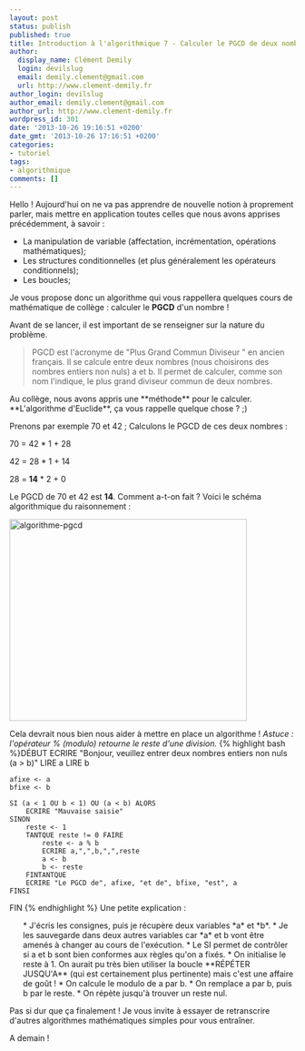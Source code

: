 ```yaml
---
layout: post
status: publish
published: true
title: Introduction à l'algorithmique 7 - Calculer le PGCD de deux nombres
author:
  display_name: Clément Demily
  login: devilslug
  email: demily.clement@gmail.com
  url: http://www.clement-demily.fr
author_login: devilslug
author_email: demily.clement@gmail.com
author_url: http://www.clement-demily.fr
wordpress_id: 301
date: '2013-10-26 19:16:51 +0200'
date_gmt: '2013-10-26 17:16:51 +0200'
categories:
- tutoriel
tags:
- algorithmique
comments: []
---
```


Hello ! Aujourd'hui on ne va pas apprendre de nouvelle notion à proprement parler, mais mettre en application toutes celles que nous avons apprises précédemment, à savoir :

 * La manipulation de variable (affectation, incrémentation, opérations mathématiques);
 * Les structures conditionnelles (et plus généralement les opérateurs conditionnels);
 * Les boucles;

Je vous propose donc un algorithme qui vous rappellera quelques cours de mathématique de collège : calculer le **PGCD** d'un nombre !

Avant de se lancer, il est important de se renseigner sur la nature du problème.
<blockquote>
PGCD est l'acronyme de "Plus Grand Commun Diviseur " en ancien français. Il se calcule entre deux nombres (nous choisirons des nombres entiers non nuls)  a et b. Il permet de calculer, comme son nom l'indique, le plus grand diviseur commun de deux nombres.</blockquote>
Au collège, nous avons appris une **méthode** pour le calculer. **L'algorithme d'Euclide**, ça vous rappelle quelque chose ? ;)

Prenons par exemple 70 et 42 ; Calculons le PGCD de ces deux nombres :

70 = 42 * 1 + 28

42 = 28 * 1 + 14

28 = **14** * 2 + 0

Le PGCD de 70 et 42 est **14**. Comment a-t-on fait ? Voici le schéma algorithmique du raisonnement :

<a href="{{ site.base_url }}/img/2013/10/PGCD.png"><img class="aligncenter size-full wp-image-302" alt="algorithme-pgcd" src="{{ site.base_url }}/img/2013/10/PGCD.png" width="418" height="355" /></a>

Cela devrait nous bien nous aider à mettre en place un algorithme ! *Astuce : l'opérateur % (modulo) retourne le reste d'une division.*
{% highlight bash %}DÉBUT
    ECRIRE "Bonjour, veuillez entrer deux nombres entiers non nuls (a > b)"
    LIRE a
    LIRE b

    afixe <- a
    bfixe <- b

    SI (a < 1 OU b < 1) OU (a < b) ALORS
        ECRIRE "Mauvaise saisie"
    SINON
        reste <- 1
        TANTQUE reste != 0 FAIRE
            reste <- a % b
            ECRIRE a,",",b,",",reste
            a <- b
            b <- reste
        FINTANTQUE
        ECRIRE "Le PGCD de", afixe, "et de", bfixe, "est", a
    FINSI
FIN
{% endhighlight %}
Une petite explication :
<ol>
 * J'écris les consignes, puis je récupère deux variables *a* et *b*.
 * Je les sauvegarde dans deux autres variables car *a* et b vont être amenés à changer au cours de l'exécution.
 * Le SI permet de contrôler si a et b sont bien conformes aux règles qu'on a fixés.
 * On initialise le reste à 1. On aurait pu très bien utiliser la boucle **RÉPÉTER JUSQU'A** (qui est certainement plus pertinente) mais c'est une affaire de go&ucirc;t !
 * On calcule le modulo de a par b.
 * On remplace a par b, puis b par le reste.
 * On répète jusqu'à trouver un reste nul.
</ol>
Pas si dur que ça finalement ! Je vous invite à essayer de retranscrire d'autres algorithmes mathématiques simples pour vous entraîner.

A demain !
